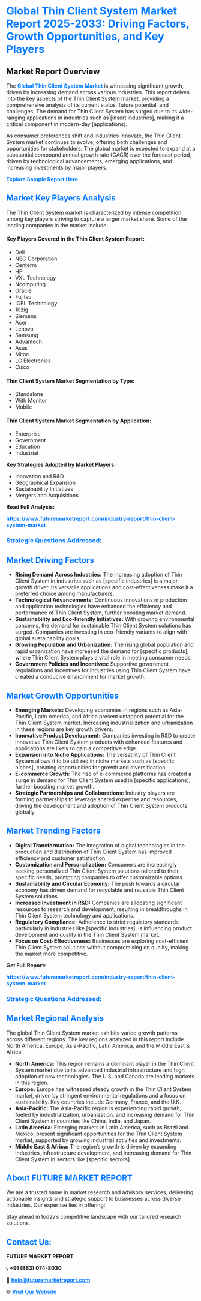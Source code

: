 <h1 style="color: #007BFF;">Global Thin Client System Market Report 2025-2033: Driving Factors, Growth Opportunities, and Key Players</h1>

<section id="overview">
<h2>Market Report Overview</h2>
<p>The <a href="https://www.futuremarketreport.com/industry-report/thin-client-system-market" style="color: #007BFF; text-decoration: none;"><strong>Global Thin Client System Market</strong></a> is witnessing significant growth, driven by increasing demand across various industries. This report delves into the key aspects of the Thin Client System market, providing a comprehensive analysis of its current status, future potential, and challenges. The demand for Thin Client System has surged due to its wide-ranging applications in industries such as [insert industries], making it a critical component in modern-day [applications].</p>
<p>As consumer preferences shift and industries innovate, the Thin Client System market continues to evolve, offering both challenges and opportunities for stakeholders. The global market is expected to expand at a substantial compound annual growth rate (CAGR) over the forecast period, driven by technological advancements, emerging applications, and increasing investments by major players.</p>
</section>

<section id="overview">
<p><a href="https://www.futuremarketreport.com/request-sample/reportId=76371" style="color: #007BFF; text-decoration: none;"><strong>Explore Sample Report Here</strong></a></p>
</section>

<section id="key-players">
<h2 style="color: #007BFF;">Market Key Players Analysis</h2>
<p>The Thin Client System market is characterized by intense competition among key players striving to capture a larger market share. Some of the leading companies in the market include:</p>
<h4>Key Players Covered in the Thin Client System Report:</h4>
<ul><li>Dell</li><li>NEC Corporation</li><li>Centerm</li><li>HP</li><li>VXL Technology</li><li>Ncomputing</li><li>Oracle</li><li>Fujitsu</li><li>IGEL Technology</li><li>10zig</li><li>Siemens</li><li>Acer</li><li>Lenovo</li><li>Samsung</li><li>Advantech</li><li>Asus</li><li>Mitac</li><li>LG Electronics</li><li>Cisco</li></ul>
<h4>Thin Client System Market Segmentation by Type:</h4>
<ul><li>Standalone</li><li>With Monitor</li><li>Mobile</li></ul>

<h4>Thin Client System Market Segmentation by Application:</h4>
<ul><li>Enterprise</li><li>Government</li><li>Education</li><li>Industrial</li></ul>
<p><strong>Key Strategies Adopted by Market Players:</strong></p>
<ul>
<li>Innovation and R&D</li>
<li>Geographical Expansion</li>
<li>Sustainability Initiatives</li>
<li>Mergers and Acquisitions</li>
</ul>
</section>

<section>
<p><strong>Read Full Analysis: </strong></p><a href="https://www.futuremarketreport.com/industry-report/thin-client-system-market" style="color: #007BFF; text-decoration: none;"><strong>https://www.futuremarketreport.com/industry-report/thin-client-system-market</strong></a>
<h3 style="color: #007BFF;">Strategic Questions Addressed:</h3>
</section>

<section id="driving-factors">
<h2 style="color: #007BFF;">Market Driving Factors</h2>
<ul>
<li><strong>Rising Demand Across Industries:</strong> The increasing adoption of Thin Client System in industries such as [specific industries] is a major growth driver. Its versatile applications and cost-effectiveness make it a preferred choice among manufacturers.</li>
<li><strong>Technological Advancements:</strong> Continuous innovations in production and application technologies have enhanced the efficiency and performance of Thin Client System, further boosting market demand.</li>
<li><strong>Sustainability and Eco-Friendly Initiatives:</strong> With growing environmental concerns, the demand for sustainable Thin Client System solutions has surged. Companies are investing in eco-friendly variants to align with global sustainability goals.</li>
<li><strong>Growing Population and Urbanization:</strong> The rising global population and rapid urbanization have increased the demand for [specific products], where Thin Client System plays a vital role in meeting consumer needs.</li>
<li><strong>Government Policies and Incentives:</strong> Supportive government regulations and incentives for industries using Thin Client System have created a conducive environment for market growth.</li>
</ul>
</section>

<section id="growth-opportunities">
<h2 style="color: #007BFF;">Market Growth Opportunities</h2>
<ul>
<li><strong>Emerging Markets:</strong> Developing economies in regions such as Asia-Pacific, Latin America, and Africa present untapped potential for the Thin Client System market. Increasing industrialization and urbanization in these regions are key growth drivers.</li>
<li><strong>Innovative Product Development:</strong> Companies investing in R&D to create innovative Thin Client System products with enhanced features and applications are likely to gain a competitive edge.</li>
<li><strong>Expansion into Niche Applications:</strong> The versatility of Thin Client System allows it to be utilized in niche markets such as [specific niches], creating opportunities for growth and diversification.</li>
<li><strong>E-commerce Growth:</strong> The rise of e-commerce platforms has created a surge in demand for Thin Client System used in [specific applications], further boosting market growth.</li>
<li><strong>Strategic Partnerships and Collaborations:</strong> Industry players are forming partnerships to leverage shared expertise and resources, driving the development and adoption of Thin Client System products globally.</li>
</ul>
</section>

<section id="trending-factors">
<h2 style="color: #007BFF;">Market Trending Factors</h2>
<ul>
<li><strong>Digital Transformation:</strong> The integration of digital technologies in the production and distribution of Thin Client System has improved efficiency and customer satisfaction.</li>
<li><strong>Customization and Personalization:</strong> Consumers are increasingly seeking personalized Thin Client System solutions tailored to their specific needs, prompting companies to offer customizable options.</li>
<li><strong>Sustainability and Circular Economy:</strong> The push towards a circular economy has driven demand for recyclable and reusable Thin Client System solutions.</li>
<li><strong>Increased Investment in R&D:</strong> Companies are allocating significant resources to research and development, resulting in breakthroughs in Thin Client System technology and applications.</li>
<li><strong>Regulatory Compliance:</strong> Adherence to strict regulatory standards, particularly in industries like [specific industries], is influencing product development and quality in the Thin Client System market.</li>
<li><strong>Focus on Cost-Effectiveness:</strong> Businesses are exploring cost-efficient Thin Client System solutions without compromising on quality, making the market more competitive.</li>
</ul>
</section>

<section>
<p><strong>Get Full Report: </strong></p><a href="https://www.futuremarketreport.com/industry-report/thin-client-system-market" style="color: #007BFF; text-decoration: none;"><strong>https://www.futuremarketreport.com/industry-report/thin-client-system-market</strong></a>
<h3 style="color: #007BFF;">Strategic Questions Addressed:</h3>
</section>


<section id="regional-analysis">
<h2 style="color: #007BFF;">Market Regional Analysis</h2>
<p>The global Thin Client System market exhibits varied growth patterns across different regions. The key regions analyzed in this report include North America, Europe, Asia-Pacific, Latin America, and the Middle East & Africa:</p>
<ul>
<li><strong>North America:</strong> This region remains a dominant player in the Thin Client System market due to its advanced industrial infrastructure and high adoption of new technologies. The U.S. and Canada are leading markets in this region.</li>
<li><strong>Europe:</strong> Europe has witnessed steady growth in the Thin Client System market, driven by stringent environmental regulations and a focus on sustainability. Key countries include Germany, France, and the U.K.</li>
<li><strong>Asia-Pacific:</strong> The Asia-Pacific region is experiencing rapid growth, fueled by industrialization, urbanization, and increasing demand for Thin Client System in countries like China, India, and Japan.</li>
<li><strong>Latin America:</strong> Emerging markets in Latin America, such as Brazil and Mexico, present significant opportunities for the Thin Client System market, supported by growing industrial activities and investments.</li>
<li><strong>Middle East & Africa:</strong> The region’s growth is driven by expanding industries, infrastructure development, and increasing demand for Thin Client System in sectors like [specific sectors].</li>
</ul>
</section>

<footer>
<h2 style="color: #007BFF;">About FUTURE MARKET REPORT</h2>
<p>We are a trusted name in market research and advisory services, delivering actionable insights and strategic support to businesses across diverse industries. Our expertise lies in offering:</p>

<p>Stay ahead in today’s competitive landscape with our tailored research solutions.</p>

<h2 style="color: #007BFF;">Contact Us:</h2>
<p><strong>FUTURE MARKET REPORT</strong></p>
<p>📞 <strong>+91 (883) 074-8030</strong></p>
<p>📧 <strong><a href="mailto:help@futuremarketreport.com" style="color: #007BFF;">help@futuremarketreport.com</a></strong></p>
<p>🌐 <strong><a href="https://www.futuremarketreport.com/" style="color: #007BFF;">Visit Our Website</a></strong></p>
</footer>